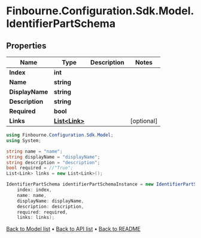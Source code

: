 # Finbourne.Configuration.Sdk.Model.IdentifierPartSchema

## Properties

Name | Type | Description | Notes
------------ | ------------- | ------------- | -------------
**Index** | **int** |  | 
**Name** | **string** |  | 
**DisplayName** | **string** |  | 
**Description** | **string** |  | 
**Required** | **bool** |  | 
**Links** | [**List&lt;Link&gt;**](Link.md) |  | [optional] 

```csharp
using Finbourne.Configuration.Sdk.Model;
using System;

string name = "name";
string displayName = "displayName";
string description = "description";
bool required = //"True";
List<Link> links = new List<Link>();

IdentifierPartSchema identifierPartSchemaInstance = new IdentifierPartSchema(
    index: index,
    name: name,
    displayName: displayName,
    description: description,
    required: required,
    links: links);
```

[Back to Model list](../README.md#documentation-for-models) &#8226; [Back to API list](../README.md#documentation-for-api-endpoints) &#8226; [Back to README](../README.md)
